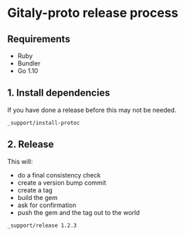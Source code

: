 # Gitaly-proto release process

## Requirements

- Ruby
- Bundler
- Go 1.10

## 1. Install dependencies

If you have done a release before this may not be needed.

```
_support/install-protoc
```

## 2. Release

This will:

- do a final consistency check
- create a version bump commit
- create a tag
- build the gem
- ask for confirmation
- push the gem and the tag out to the world

```
_support/release 1.2.3
```
